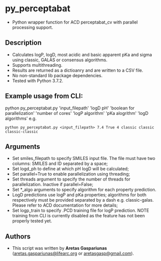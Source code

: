 # py_perceptabat
* Python wrapper function for ACD perceptabat_cv with parallel processing support.

## Description
* Calculates logP, logD, most acidic and basic apparent pKa and sigma using classic, GALAS or consensus algorithms.
* Supports multithreading.
* Results are returned as a dictioanry and are written to a CSV file.
* No non-standard lib package dependencies.
* Tested with Python 3.7.2.

## Example usage from CLI:
python py_perceptabat.py 'input_filepath' 'logD pH' 'boolean for parallelization' 'number of cores' 'logP algorithm' 'pKa alogrithm' 'logD algorithms'
e.g.
```
python py_perceptabat.py <input_filepath> 7.4 True 4 classic classic classic-classic
```

## Arguments
* Set smiles_filepath to specify SMILES input file. The file must have two columns: SMILES and ID separated by a space;
* Set logd_ph to define at which pH logD will be calculated;
* Set parallel=True to enable parallelization using threading;
* Set threads argument to specify the number of threads for parallelization. Inactive if parallel=False;
* Set *_algo arguments to specify algorithm for each property prediction.
* LogD predictions use logP and pKa properties; algorithms for both respectively must be provided separated by a dash e.g. classic-galas. Please refer to ACD documentation for more details;
* Set logp_train to specify .PCD training file for logP prediction. NOTE training from CLI is currently disabled as the feature has not been properly tested yet.

## Authors
* This script was written by **Aretas Gaspariunas** (aretas.gaspariunas@lifearc.org or aretasgasp@gmail.com).
